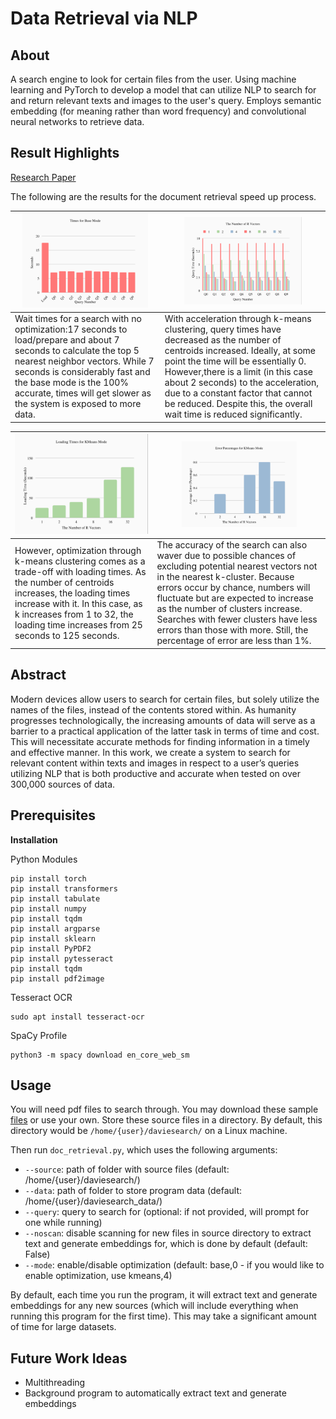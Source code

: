 # Data Retrieval via NLP

## About
A search engine to look for certain files from the user.
Using machine learning and PyTorch to develop a model that can utilize NLP to search for and return relevant texts and images to the user's query.
Employs semantic embedding (for meaning rather than word frequency) and convolutional neural networks to retrieve data.

## Result Highlights

[Research Paper](Accelerating_k_Nearest_Neighbor_Search_with_Cosine_Similarity.pdf)

The following are the results for the document retrieval speed up process.

| <img src="base_times.png" width=89% height=89%> | <img src="kmeans_times.png" width=75% height=75%>  |
| ------------- | ------------- |
| Wait times for a search with no optimization:17 seconds to load/prepare and about 7 seconds to calculate the top 5 nearest neighbor vectors. While 7 seconds is considerably fast and the base mode is the 100% accurate, times will get  slower as the system is exposed to more data.  | With acceleration through k-means clustering, query times have decreased as the number of centroids increased. Ideally, at some point the time will be essentially 0. However,there is a limit (in this case about 2 seconds) to the acceleration, due to a constant factor that cannot be reduced. Despite this, the overall wait time is reduced significantly.|

 
| <img src="kmeans_load.png" width=120% height=120%> |  <img src="kmeans_err.png" width=70% height=70%>  |
| ------------- | ------------- |
| However, optimization through k-means clustering comes as a trade-off with loading times. As the number of centroids increases, the loading times increase with it. In this case, as k increases from 1 to 32, the loading time increases from 25 seconds to 125 seconds.  | The accuracy of the search  can also waver due to possible chances of excluding potential nearest vectors not in the nearest k-cluster. Because errors occur by chance, numbers will fluctuate but are expected to increase as the number of clusters increase. Searches with fewer clusters have less errors than those with more. Still, the percentage of error are less than 1%.|


## Abstract
Modern devices allow users to search for certain files, but solely utilize the names of the files, instead of the contents stored within. As humanity progresses technologically, the increasing amounts of data will serve as a barrier to a practical application of the latter task in terms of time and cost. This will necessitate accurate methods for finding information in a timely and effective manner. In this work, we create a system to search for relevant content within texts and images in respect to a user’s queries utilizing NLP that is both productive and accurate when tested on over 300,000 sources of data.

## Prerequisites

**Installation**

Python Modules

```
pip install torch
pip install transformers
pip install tabulate
pip install numpy
pip install tqdm
pip install argparse
pip install sklearn
pip install PyPDF2
pip install pytesseract
pip install tqdm
pip install pdf2image
```

Tesseract OCR

```
sudo apt install tesseract-ocr
```

SpaCy Profile
```
python3 -m spacy download en_core_web_sm
```

## Usage

You will need pdf files to search through. You may download these sample [files](https://www.dropbox.com/sh/4gedwm2sc7ylsxf/AAB798H6sdVW4n9iV5TZWF5Qa?dl=0) or use your own. Store these source files in a directory. By default, this directory would be `/home/{user}/daviesearch/` on a Linux machine.

Then run `doc_retrieval.py`, which uses the following arguments:

- `--source`: path of folder with source files (default: /home/{user}/daviesearch/)
- `--data`: path of folder to store program data (default: /home/{user}/daviesearch_data/)
- `--query`: query to search for (optional: if not provided, will prompt for one while running)
- `--noscan`: disable scanning for new files in source directory to extract text and generate embeddings for, which is done by default (default: False)
- `--mode`: enable/disable optimization (default: base,0 - if you would like to enable optimization, use kmeans,4)

By default, each time you run the program, it will extract text and generate embeddings for any new sources (which will include everything when running this program for the first time). This may take a significant amount of time for large datasets.

## Future Work Ideas

- Multithreading
- Background program to automatically extract text and generate embeddings
